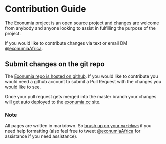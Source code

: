# Contribution Guide

The Exonumia project is an open source project and changes are welcome from anybody and anyone looking to assist in fulfilling the purpose of the project.

If you would like to contribute changes via text or email DM [@exonumiaAfrica](https://twitter.com/exonumiaAfrica).

## Submit changes on the git repo

The [Exonumia repo is hosted on github](https://github.com/exonumia-cc/exonumia). If you would like to contribute you would need a github account to submit a Pull Request with the changes you would like to see.

Once your pull request gets merged into the master branch your changes will get auto deployed to the [exonumia.cc](https://exonumia.cc) site.

### Note

All pages are written in markdown. So [brush up on your `markdown`](https://github.com/adam-p/markdown-here/wiki/Markdown-Cheatsheet) if you need help formatting (also feel free to tweet [@exonumiaAfrica](https://twitter.com/exonumiaAfrica) for assistance if you need assistance).